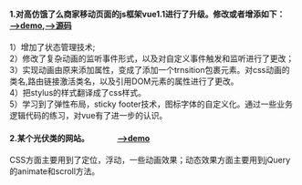 #### 1.对高仿饿了么商家移动页面的js框架vue1.1进行了升级。修改或者增添如下：　　　　[-->demo](http://cangsayi.github.io/eleme/),[-->源码](https://github.com/cangsayi/imitate-project/)
1）增加了状态管理技术;</br>
2）修改了复杂动画的监听事件形式，以及对自定义事件触发和监听进行了更改；</br>
3）实现动画由原来添加属性，变成了添加一个trnsition包裹元素。对css动画的类名,路由链接激活类名，以及引用DOM元素的属性进行了更改。</br>
4）把stylus的样式翻译成了css样式。</br>
5）学习到了弹性布局，sticky footer技术，图标字体的自定义化。通过一些业务逻辑代码的练习，对vue有了进一步的认识。
#### 2.某个光伏类的网站。　　　　[-->demo](https://cangsayi.github.io/imitate-project)
CSS方面主要用到了定位，浮动，一些动画效果；动态效果方面主要用到jQuery的animate和scroll方法。